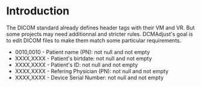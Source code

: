 # Introduction

The DICOM standard already defines header tags with their VM and VR. But some projects may need additionnal and stricter rules. DCMAdjust's goal is to edit DICOM files to make them match some particular requirements.

-   0010,0010 - Patient name (PN): not null and not empty
-   XXXX,XXXX - Patient's birtdate: not null and not empty
-   XXXX,XXXX - Patient's ID: not null and not empty
-   XXXX,XXXX - Refering Physician (PN): not null and not empty
-   XXXX,XXXX - Device Serial Number: not null and not empty
